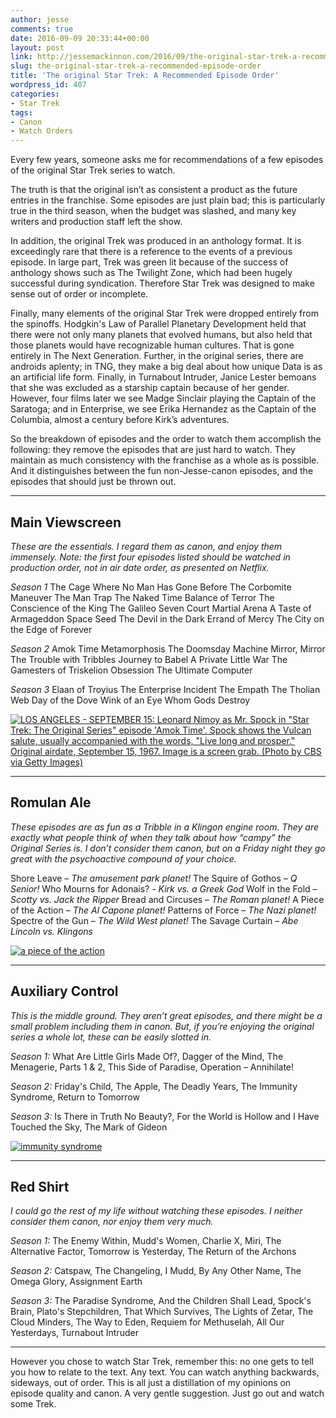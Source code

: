```yaml
---
author: jesse
comments: true
date: 2016-09-09 20:33:44+00:00
layout: post
link: http://jessemackinnon.com/2016/09/the-original-star-trek-a-recommended-episode-order/
slug: the-original-star-trek-a-recommended-episode-order
title: 'The original Star Trek: A Recommended Episode Order'
wordpress_id: 407
categories:
- Star Trek
tags:
- Canon
- Watch Orders
---
```


Every few years, someone asks me for recommendations of a few episodes of the original Star Trek series to watch.

The truth is that the original isn’t as consistent a product as the future entries in the franchise. Some episodes are just plain bad; this is particularly true in the third season, when the budget was slashed, and many key writers and production staff left the show.

In addition, the original Trek was produced in an anthology format. It is exceedingly rare that there is a reference to the events of a previous episode. In large part, Trek was green lit because of the success of anthology shows such as The Twilight Zone, which had been hugely successful during syndication. Therefore Star Trek was designed to make sense out of order or incomplete.

Finally, many elements of the original Star Trek were dropped entirely from the spinoffs. Hodgkin's Law of Parallel Planetary Development held that there were not only many planets that evolved humans, but also held that those planets would have recognizable human cultures. That is gone entirely in The Next Generation. Further, in the original series, there are androids aplenty; in TNG, they make a big deal about how unique Data is as an artificial life form. Finally, in Turnabout Intruder, Janice Lester bemoans that she was excluded as a starship captain because of her gender. However, four films later we see Madge Sinclair playing the Captain of the Saratoga; and in Enterprise, we see Erika Hernandez as the Captain of the Columbia, almost a century before Kirk’s adventures.

So the breakdown of episodes and the order to watch them accomplish the following: they remove the episodes that are just hard to watch. They maintain as much consistency with the franchise as a whole as is possible. And it distinguishes between the fun non-Jesse-canon episodes, and the episodes that should just be thrown out.



* * *





## Main Viewscreen


_These are the essentials. I regard them as canon, and enjoy them immensely. Note: the first four episodes listed should be watched in production order, not in air date order, as presented on Netflix._

_Season 1_
The Cage
Where No Man Has Gone Before
The Corbomite Maneuver
The Man Trap
The Naked Time
Balance of Terror
The Conscience of the King
The Galileo Seven
Court Martial
Arena
A Taste of Armageddon
Space Seed
The Devil in the Dark
Errand of Mercy
The City on the Edge of Forever

_Season 2_
Amok Time
Metamorphosis
The Doomsday Machine
Mirror, Mirror
The Trouble with Tribbles
Journey to Babel
A Private Little War
The Gamesters of Triskelion
Obsession
The Ultimate Computer

_Season 3_
Elaan of Troyius
The Enterprise Incident
The Empath
The Tholian Web
Day of the Dove
Wink of an Eye
Whom Gods Destroy

[![LOS ANGELES - SEPTEMBER 15: Leonard Nimoy as Mr. Spock in "Star Trek: The Original Series" episode 'Amok Time'. Spock shows the Vulcan salute, usually accompanied with the words, "Live long and prosper." Original airdate, September 15, 1967. Image is a screen grab. (Photo by CBS via Getty Images)](http://jessemackinnon.com/wp-content/uploads/2016/09/amok-time-300x224.jpg)](http://jessemackinnon.com/wp-content/uploads/2016/09/amok-time.jpg)



* * *





## Romulan Ale


_These episodes are as fun as a Tribble in a Klingon engine room. They are exactly what people think of when they talk about how “campy” the Original Series is. I don’t consider them canon, but on a Friday night they go great with the psychoactive compound of your choice._

Shore Leave – _The amusement park planet!_
The Squire of Gothos – _Q Senior!_
Who Mourns for Adonais? - _Kirk vs. a Greek God_
Wolf in the Fold – _Scotty vs. Jack the Ripper_
Bread and Circuses – _The Roman planet!_
A Piece of the Action – _The Al Capone planet!_
Patterns of Force – _The Nazi planet!_
Spectre of the Gun – _The Wild West planet!_
The Savage Curtain – _Abe Lincoln vs. Klingons_

[![a piece of the action](http://jessemackinnon.com/wp-content/uploads/2016/09/a-piece-of-the-action-300x226.jpg)](http://jessemackinnon.com/wp-content/uploads/2016/09/a-piece-of-the-action.jpg)



* * *





## Auxiliary Control


_This is the middle ground. They aren’t great episodes, and there might be a small problem including them in canon. But, if you’re enjoying the original series a whole lot, these can be easily slotted in._

_Season 1:_ What Are Little Girls Made Of?, Dagger of the Mind, The Menagerie, Parts 1 & 2, This Side of Paradise, Operation – Annihilate!

_Season 2:_ Friday's Child, The Apple, The Deadly Years, The Immunity Syndrome, Return to Tomorrow

_Season 3:_ Is There in Truth No Beauty?, For the World is Hollow and I Have Touched the Sky, The Mark of Gideon

[![immunity syndrome](http://jessemackinnon.com/wp-content/uploads/2016/09/immunity-syndrome-300x226.jpg)](http://jessemackinnon.com/wp-content/uploads/2016/09/immunity-syndrome.jpg)



* * *





## Red Shirt


_I could go the rest of my life without watching these episodes. I neither consider them canon, nor enjoy them very much._

_Season 1:_ The Enemy Within, Mudd's Women, Charlie X, Miri, The Alternative Factor, Tomorrow is Yesterday, The Return of the Archons

_Season 2:_ Catspaw, The Changeling, I Mudd, By Any Other Name, The Omega Glory, Assignment Earth

_Season 3:_ The Paradise Syndrome, And the Children Shall Lead, Spock's Brain, Plato's Stepchildren, That Which Survives, The Lights of Zetar, The Cloud Minders, The Way to Eden, Requiem for Methuselah, All Our Yesterdays, Turnabout Intruder



* * *



However you chose to watch Star Trek, remember this: no one gets to tell you how to relate to the text. Any text. You can watch anything backwards, sideways, out of order. This is all just a distillation of my opinions on episode quality and canon. A very gentle suggestion. Just go out and watch some Trek.
